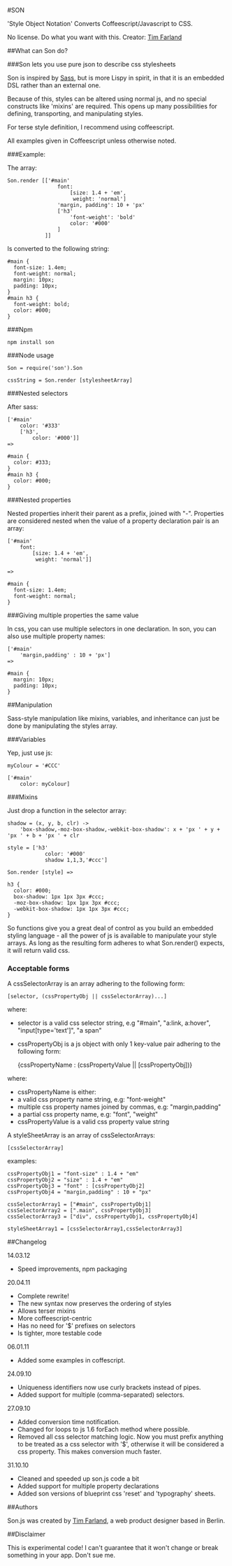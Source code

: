 #SON

'Style Object Notation'
Converts Coffeescript/Javascript to CSS.

No license. Do what you want with this.
Creator: [Tim Farland](http://timfarland.com)


##What can Son do?

###Son lets you use pure json to describe css stylesheets

Son is inspired by [Sass](http://sass-lang.com), but is more Lispy in spirit, in that it is an embedded DSL rather than an external one.

Because of this, styles can be altered using normal js, and no special constructs like 'mixins' are required. This opens up many possibilities for defining, transporting, and manipulating styles.

For terse style definition, I recommend using coffeescript.

All examples given in Coffeescript unless otherwise noted.

###Example:

The array:

    Son.render [['#main'
                    font: 
                        [size: 1.4 + 'em',
                         weight: 'normal']
                    'margin, padding': 10 + 'px'
                    ['h3'
                        'font-weight': 'bold'
                        color: '#000'
                    ]
                ]]    

Is converted to the following string: 

    #main {
      font-size: 1.4em;
      font-weight: normal;
      margin: 10px;
      padding: 10px;
    }
    #main h3 {
      font-weight: bold;
      color: #000;
    }

###Npm

    npm install son    
    
###Node usage

    Son = require('son').Son
    
    cssString = Son.render [stylesheetArray]    
    
    
###Nested selectors

After sass:

    ['#main'
        color: '#333'
        ['h3', 
            color: '#000']]
    =>
    
    #main {
      color: #333;
    }
    #main h3 {
      color: #000;
    }
    
###Nested properties

Nested properties inherit their parent as a prefix, joined with "-". Properties are considered nested when the value of a property declaration pair is an array: 

    ['#main'
        font: 
            [size: 1.4 + 'em',
             weight: 'normal']]
    
    =>
    
    #main {
      font-size: 1.4em;
      font-weight: normal;
    }
    
###Giving multiple properties the same value

In css, you can use multiple selectors in one declaration.
In son, you can also use multiple property names:

    ['#main'
        'margin,padding' : 10 + 'px'] 
    =>
    
    #main {
      margin: 10px;
      padding: 10px;
    }


##Manipulation

Sass-style manipulation like mixins, variables, and inheritance can just be done by manipulating the styles array.


###Variables

Yep, just use js:

    myColour = '#CCC'
    
    ['#main'
        color: myColour]

###Mixins       

Just drop a function in the selector array:

    shadow = (x, y, b, clr) ->
        'box-shadow,-moz-box-shadow,-webkit-box-shadow': x + 'px ' + y + 'px ' + b + 'px ' + clr

    style = ['h3'
                color: '#000'
                shadow 1,1,3,'#ccc']
    
    Son.render [style] =>
    
    h3 {
      color: #000;
      box-shadow: 1px 1px 3px #ccc;
      -moz-box-shadow: 1px 1px 3px #ccc;
      -webkit-box-shadow: 1px 1px 3px #ccc;
    }
    
So functions give you a great deal of control as you build an embedded styling language - all the power of js is available to manipulate your style arrays. As long as the resulting form adheres to what Son.render() expects, it will return valid css.


### Acceptable forms

A cssSelectorArray is an array adhering to the following form:
 
    [selector, (cssPropertyObj || cssSelectorArray)...]
    
where:

- selector is a valid css selector string, e.g "#main", "a:link, a:hover", "input[type='text']", "a span"
- cssPropertyObj is a js object with only 1 key-value pair adhering to the following form:

    {cssPropertyName : (cssPropertyValue || [cssPropertyObj])}
            
where:

- cssPropertyName is either:
 - a valid css property name string, e.g: "font-weight"
 - multiple css property names joined by commas, e.g: "margin,padding"
 - a partial css property name, e.g: "font", "weight"
- cssPropertyValue is a valid css property value string
     
A styleSheetArray is an array of cssSelectorArrays:
 
    [cssSelectorArray]    

examples:

    cssPropertyObj1 = "font-size" : 1.4 + "em"
    cssPropertyObj2 = "size" : 1.4 + "em"
    cssPropertyObj3 = "font" : [cssPropertyObj2]
    cssPropertyObj4 = "margin,padding" : 10 + "px"

    cssSelectorArray1 = ["#main", cssPropertyObj1]
    cssSelectorArray2 = [".main", cssPropertyObj3]
    cssSelectorArray3 = ["div", cssPropertyObj1, cssPropertyObj4]

    styleSheetArray1 = [cssSelectorArray1,cssSelectorArray3]


##Changelog

14.03.12

- Speed improvements, npm packaging

20.04.11

- Complete rewrite! 
- The new syntax now preserves the ordering of styles
- Allows terser mixins
- More coffeescript-centric
- Has no need for '$' prefixes on selectors
- Is tighter, more testable code

06.01.11

- Added some examples in coffescript.

24.09.10 

- Uniqueness identifiers now use curly brackets instead of pipes. 
- Added support for multiple (comma-separated) selectors.

27.09.10

- Added conversion time notification.
- Changed for loops to js 1.6 forEach method where possible.
- Removed all css selector matching logic. Now you must prefix anything to be treated as a css selector with '$', otherwise it will be considered a css property. This makes conversion much faster.

31.10.10

- Cleaned and speeded up son.js code a bit
- Added support for multiple property declarations
- Added son versions of blueprint css 'reset' and 'typography' sheets.


##Authors

Son.js was created by [Tim Farland](http://www.timfarland.com), a web product designer based in Berlin.

##Disclaimer

This is experimental code! I can't guarantee that it won't change or break something in your app. Don't sue me.
